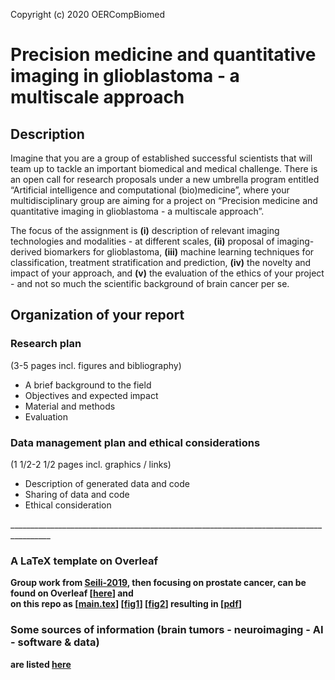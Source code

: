 Copyright (c) 2020 OERCompBiomed

# Precision medicine and quantitative imaging in glioblastoma - a multiscale approach




## Description
Imagine that you are a group of established successful scientists that will team up to tackle an important biomedical and medical challenge. There is an open call for research proposals under a new umbrella program entitled “Artificial intelligence and computational (bio)medicine”, where your multidisciplinary group are aiming for a project on “Precision medicine and quantitative imaging in glioblastoma - a multiscale approach”.

The focus of the assignment is **(i)** description of relevant imaging technologies and modalities - at different scales, **(ii)** proposal of imaging-derived biomarkers for glioblastoma, **(iii)** machine learning techniques for classification, treatment stratification and prediction, **(iv)** the novelty and impact of your approach, and **(v)** the evaluation of the ethics of your project - and not so much the scientific background of brain cancer per se.




## Organization of your report

### Research plan
(3-5 pages incl. figures and bibliography)
 - A brief background to the field
 - Objectives and expected impact
 - Material and methods
 - Evaluation

### Data management plan and ethical considerations
(1 1/2-2 1/2 pages incl. graphics / links)
 - Description of generated data and code
 - Sharing of data and code
 - Ethical consideration

________________________________________________________________________________________<br>
### A LaTeX template on Overleaf
**Group work from [Seili-2019](https://github.com/oercompbiomed/Seili-2019), then focusing on prostate cancer, can be found on Overleaf [[here](https://www.overleaf.com/project/5ec71af71aca320001385354)] and <br>
on this repo as [[main.tex](./latex-template/main.tex)]  [[fig1](./latex-template/Fig1_The_process_of_autoEncoder.png)] [[fig2](./latex-template/Fig2_Overview_of_the_process.png)] resulting in [[pdf](./latex-template/Seili_2020_project_template.pdf)]**

### Some sources of information  (brain tumors - neuroimaging - AI - software & data)
**are listed [here](../README.md#project-related)**




